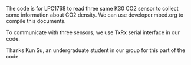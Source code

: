 The code is for LPC1768 to read three same K30 CO2 sensor to collect some information about CO2 density. 
We can use developer.mbed.org to compile this documents.

To communicate with three sensors, we use TxRx serial interface in our code.

Thanks Kun Su, an undergraduate student in our group for this part of the code.
